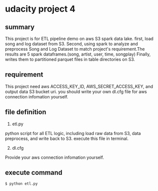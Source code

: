 # udacity project 4

## summary
This project is for ETL pipeline demo on aws S3 spark data lake. first, load song and log dataset from S3. Second, using spark to analyze and preprocess Song and Log Dataset to match project's requirement.The results are 5 spark dataframes.(song, artist, user, time, songplay) Finally, writes them to partitioned parquet files in table directories on S3.  
 
## requirement
This project need aws ACCESS_KEY_ID, AWS_SECRET_ACCESS_KEY, and output data S3 bucket uri. you should write your own dl.cfg file for aws connection infomation yourself. 
 
## file definition
1. etl.py

python script for all ETL logic, including load raw data from S3, data preprocess, and write back to S3. execute this file     in terminal.

2. dl.cfg

Provide your aws connection infomation yourself.

## execute command
```
$ python etl.py
```
